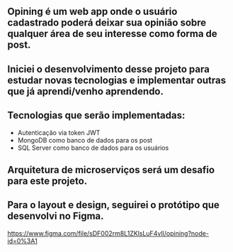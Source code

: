 ## Opining é um web app onde o usuário cadastrado poderá deixar sua opinião sobre qualquer área de seu interesse como forma de post.


## Iniciei o desenvolvimento desse projeto para estudar novas tecnologias e implementar outras que já aprendi/venho aprendendo.
## Tecnologias que serão implementadas:
- Autenticação via token JWT
- MongoDB como banco de dados para os post
- SQL Server como banco de dados para os usuários

## Arquitetura de microserviços será um desafio para este projeto.

## Para o layout e design, seguirei o protótipo que desenvolvi no Figma.
https://www.figma.com/file/sDF002rm8L1ZKlsLuF4vIl/opining?node-id=0%3A1
